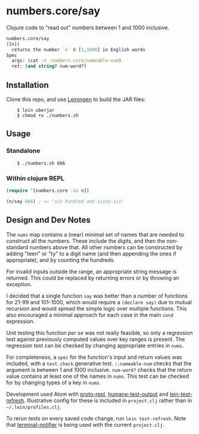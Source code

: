 # numbers.core/say

Clojure code to "read out" numbers between 1 and 1000 inclusive.

```Clojure
numbers.core/say
([n])
  returns the number `n` ∈ [1,1000] in English words
Spec
  args: (cat :n :numbers.core/nameable-num)
  ret: (and string? num-word?)
```

## Installation

Clone this repo, and use [Leiningen](https://leiningen.org/) to build the JAR files:

```
    $ lein uberjar
    $ chmod +x ./numbers.sh
```

## Usage

### Standalone

```
    $ ./numbers.sh 666
```

### Within clojure REPL

```Clojure
(require '[numbers.core :as n])

(n/say 666) ; => "six hundred and sixty-six"

```

## Design and Dev Notes

The `nums` map contains a (near) minimal set of names that are needed to construct all the numbers. These include the digits, and then the non-standard numbers above that. All other numbers can be constructed by adding "teen" or "ty" to a digit name (and then appending the ones if appropriate), and by counting the hundreds.

For invalid inputs outside the range, an appropriate string message is returned. This could be replaced by returning errors or by throwing an exception.

I decided that a single function `say` was better than a number of functions for 21-99 and 101-1000, which would require a `(declare say)` due to mutual recursion and would spread the simple logic over multiple functions. This also encouraged a minimal approach for each case in the main `cond` expression.

Unit testing this function *per se* was not really feasible, so only a regression test against previously computed values over key ranges is present. The regression test can be checked by changing appropriate entries in `nums`.

For completeness, a `spec` for the function's input and return values was included, with a `test.check` generative test. `::nameable-num` checks that the argument is between 1 and 1000 inclusive. `num-word?` checks that the return value contains at least one of the names in `nums`. This test can be checked for by changing types of a key in `nums`.

Development used Atom with [proto-repl](https://atom.io/packages/proto-repl), [humane-test-output](https://github.com/pjstadig/humane-test-output) and [lein-test-refresh](https://github.com/jakemcc/lein-test-refresh). Illustrative config for these is included in `project.clj` rather than in `~/.lein/profiles.clj`.

To rerun tests on every saved code change, run `lein test-refresh`. Note that [terminal-notifier](https://github.com/julienXX/terminal-notifier) is being used with the current `project.clj`.
